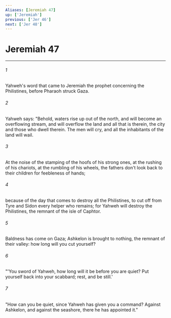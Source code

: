 ```yaml
---
Aliases: [Jeremiah 47]
up: ['Jeremiah']
previous: ['Jer 46']
next: ['Jer 48']
---
```

# Jeremiah 47
***





###### 1 

Yahweh's word that came to Jeremiah the prophet concerning the Philistines, before Pharaoh struck Gaza. 



###### 2 

Yahweh says: "Behold, waters rise up out of the north, and will become an overflowing stream, and will overflow the land and all that is therein, the city and those who dwell therein. The men will cry, and all the inhabitants of the land will wail. 



###### 3 

At the noise of the stamping of the hoofs of his strong ones, at the rushing of his chariots, at the rumbling of his wheels, the fathers don't look back to their children for feebleness of hands; 



###### 4 

because of the day that comes to destroy all the Philistines, to cut off from Tyre and Sidon every helper who remains; for Yahweh will destroy the Philistines, the remnant of the isle of Caphtor. 



###### 5 

Baldness has come on Gaza; Ashkelon is brought to nothing, the remnant of their valley: how long will you cut yourself? 



###### 6 

"'You sword of Yahweh, how long will it be before you are quiet? Put yourself back into your scabbard; rest, and be still.' 



###### 7 

"How can you be quiet, since Yahweh has given you a command? Against Ashkelon, and against the seashore, there he has appointed it."
